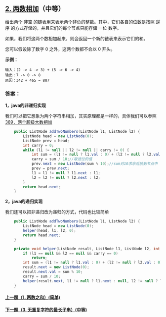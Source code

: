 ## [2. 两数相加](https://leetcode-cn.com/problems/add-two-numbers/)（中等）

给出两个 非空 的链表用来表示两个非负的整数。其中，它们各自的位数是按照 逆序 的方式存储的，并且它们的每个节点只能存储 一位 数字。

如果，我们将这两个数相加起来，则会返回一个新的链表来表示它们的和。

您可以假设除了数字 0 之外，这两个数都不会以 0 开头。

**示例：**

```
输入：(2 -> 4 -> 3) + (5 -> 6 -> 4)
输出：7 -> 0 -> 8
原因：342 + 465 = 807
```



### 答案：

**1，java的非递归实现**

我们可以把它想象为两个字符串相加，其实原理都是一样的，具体我们可以参照[389，两个超级大数相加](https://mp.weixin.qq.com/s/fbCw49WLo0FImAIFl4pinQ)

```java
    public ListNode addTwoNumbers(ListNode l1, ListNode l2) {
        ListNode head = new ListNode(0);
        ListNode prev = head;
        int carry = 0;
        while (l1 != null || l2 != null || carry != 0) {
            int sum = (l1 != null ? l1.val : 0) + (l2 != null ? l2.val : 0) + carry;//求两个节点相加的值
            carry = sum / 10;//取进位的值
            prev.next = new ListNode(sum % 10);//sum对10求余后放到节点中
            prev = prev.next;
            l1 = l1 != null ? l1.next : l1;
            l2 = l2 != null ? l2.next : l2;
        }
        return head.next;
    }
```

 **2，java的递归实现**

我们还可以把非递归改为递归的方式，代码也比较简单

```java
    public ListNode addTwoNumbers(ListNode l1, ListNode l2) {
        ListNode head = new ListNode(0);
        helper(head, l1, l2, 0);
        return head.next;
    }

    private void helper(ListNode result, ListNode l1, ListNode l2, int carry) {
        if (l1 == null && l2 == null && carry == 0)
            return;
        int sum = (l1 != null ? l1.val : 0) + (l2 != null ? l2.val : 0) + carry;
        result.next = new ListNode(0);
        result.next.val = sum % 10;
        carry = sum / 10;
        helper(result.next, l1 != null ? l1.next : null, l2 != null ? l2.next : null, carry);
    }
```



#### [上一题（1. 两数之和）(简单)](https://github.com/sdwwld/leetCode/blob/master/src/main/java/com/wld/java/leetcode/leetCode0001.md)

#### [下一题（3. 无重复字符的最长子串）(中等)](https://github.com/sdwwld/leetCode/blob/master/src/main/java/com/wld/java/leetcode/leetCode0003.md)